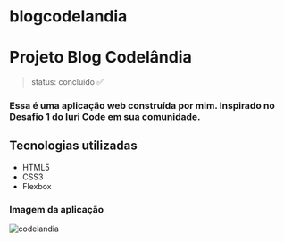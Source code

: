 # blogcodelandia
 <h1>Projeto Blog Codelândia</h1>


> status: concluído ✅

<h3>Essa é uma aplicação web construída por mim. Inspirado no Desafio 1 do Iuri Code em sua comunidade.</h3>

<h2>Tecnologias utilizadas</h2>
<ul>
<li>HTML5</li>
<li>CSS3</li>
<li>Flexbox</li>
</ul>

<h3>Imagem da aplicação</h3>

![codelandia](https://user-images.githubusercontent.com/98984026/168144328-df2bc547-cfa2-4bfb-b816-1020ee5a35ab.png)
